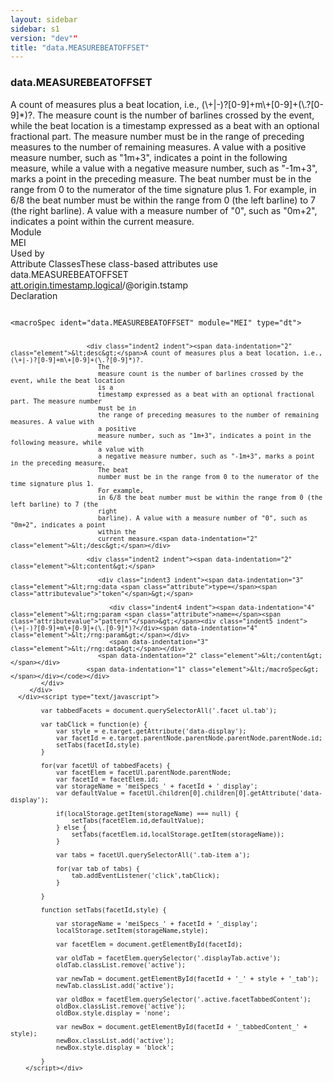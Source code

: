 ```yaml
---
layout: sidebar
sidebar: s1
version: "dev""
title: "data.MEASUREBEATOFFSET"
---
```

<div class="specPage">
   <div class="datatypeSpec">
      <h3 id="data.MEASUREBEATOFFSET">data.MEASUREBEATOFFSET</h3>
      <div class="specs">
         <div class="desc">A count of measures plus a beat location, i.e., (\+|-)?[0-9]+m\+[0-9]+(\.?[0-9]*)?.
            The
            measure count is the number of barlines crossed by the event, while the beat location
            is a
            timestamp expressed as a beat with an optional fractional part. The measure number
            must be in
            the range of preceding measures to the number of remaining measures. A value with
            a positive
            measure number, such as "1m+3", indicates a point in the following measure, while
            a value with
            a negative measure number, such as "-1m+3", marks a point in the preceding measure.
            The beat
            number must be in the range from 0 to the numerator of the time signature plus 1.
            For example,
            in 6/8 the beat number must be within the range from 0 (the left barline) to 7 (the
            right
            barline). A value with a measure number of "0", such as "0m+2", indicates a point
            within the
            current measure.
         </div>
         <div class="facet module">
            <div class="label">Module</div>
            <div class="statement text">MEI</div>
         </div>
         <div class="facet usedBy" id="usedBy">
            <div class="label">Used by</div>
            <div class="statement list">
               <div class="classBox dtBox" title="Attribute Classes">
                  <div class="classHeading"><label class="classLabel">Attribute Classes</label><span class="classDesc">These class-based attributes use data.MEASUREBEATOFFSET</span></div>
                  <div class="classContent"><span class="ident attclass" data-ident="att.origin.timestamp.logical" data-module="MEI.shared"><a class="classLink" title="Attributes that identify a musical range in terms of musical time." href="{{ site.baseurl }}/{{ page.version }}/attribute-classes/att.origin.timestamp.logical.html">att.origin.timestamp.logical</a>/<span title="encodes the starting point of musical material in terms of musical time, i.e., a (potentially negative) count of measures plus a beat location.">@origin.tstamp</span></span></div>
               </div>
            </div>
         </div>
         <div class="facet declaration">
            <div class="label">Declaration</div>
            <div class="statement declaration">
               <div class="code" xml:space="preserve" data-lang="ODD"><code>
                     <div class="indent1 indent"><span data-indentation="1" class="element">&lt;macroSpec <span class="attribute">ident=</span><span class="attributevalue">"data.MEASUREBEATOFFSET"</span> <span class="attribute">module=</span><span class="attributevalue">"MEI"</span> <span class="attribute">type=</span><span class="attributevalue">"dt"</span>&gt;</span>
                        
                        <div class="indent2 indent"><span data-indentation="2" class="element">&lt;desc&gt;</span>A count of measures plus a beat location, i.e., (\+|-)?[0-9]+m\+[0-9]+(\.?[0-9]*)?.
                           The
                           measure count is the number of barlines crossed by the event, while the beat location
                           is a
                           timestamp expressed as a beat with an optional fractional part. The measure number
                           must be in
                           the range of preceding measures to the number of remaining measures. A value with
                           a positive
                           measure number, such as "1m+3", indicates a point in the following measure, while
                           a value with
                           a negative measure number, such as "-1m+3", marks a point in the preceding measure.
                           The beat
                           number must be in the range from 0 to the numerator of the time signature plus 1.
                           For example,
                           in 6/8 the beat number must be within the range from 0 (the left barline) to 7 (the
                           right
                           barline). A value with a measure number of "0", such as "0m+2", indicates a point
                           within the
                           current measure.<span data-indentation="2" class="element">&lt;/desc&gt;</span></div>
                        
                        <div class="indent2 indent"><span data-indentation="2" class="element">&lt;content&gt;</span>
                           
                           <div class="indent3 indent"><span data-indentation="3" class="element">&lt;rng:data <span class="attribute">type=</span><span class="attributevalue">"token"</span>&gt;</span>
                              
                              <div class="indent4 indent"><span data-indentation="4" class="element">&lt;rng:param <span class="attribute">name=</span><span class="attributevalue">"pattern"</span>&gt;</span><div class="indent5 indent">(\+|-)?[0-9]+m\+[0-9]+(\.[0-9]*)?</div><span data-indentation="4" class="element">&lt;/rng:param&gt;</span></div>
                              <span data-indentation="3" class="element">&lt;/rng:data&gt;</span></div>
                           <span data-indentation="2" class="element">&lt;/content&gt;</span></div>
                        <span data-indentation="1" class="element">&lt;/macroSpec&gt;</span></div></code></div>
            </div>
         </div>
      </div><script type="text/javascript">
            
            var tabbedFacets = document.querySelectorAll('.facet ul.tab');
            
            var tabClick = function(e) {
                var style = e.target.getAttribute('data-display');
                var facetId = e.target.parentNode.parentNode.parentNode.parentNode.id;
                setTabs(facetId,style)
            }
            
            for(var facetUl of tabbedFacets) {
                var facetElem = facetUl.parentNode.parentNode;
                var facetId = facetElem.id;
                var storageName = 'meiSpecs_' + facetId + '_display';
                var defaultValue = facetUl.children[0].children[0].getAttribute('data-display');
                
                if(localStorage.getItem(storageName) === null) {
                    setTabs(facetElem.id,defaultValue);
                } else {
                    setTabs(facetElem.id,localStorage.getItem(storageName));
                }
                
                var tabs = facetUl.querySelectorAll('.tab-item a');
                
                for(var tab of tabs) {
                    tab.addEventListener('click',tabClick);
                }
                
            }
            
            function setTabs(facetId,style) {
                
                var storageName = 'meiSpecs_' + facetId + '_display';
                localStorage.setItem(storageName,style);
                
                var facetElem = document.getElementById(facetId);
                
                var oldTab = facetElem.querySelector('.displayTab.active');
                oldTab.classList.remove('active');
                
                var newTab = document.getElementById(facetId + '_' + style + '_tab');
                newTab.classList.add('active');
                
                var oldBox = facetElem.querySelector('.active.facetTabbedContent');
                oldBox.classList.remove('active');
                oldBox.style.display = 'none';
                
                var newBox = document.getElementById(facetId + '_tabbedContent_' + style);
                newBox.classList.add('active');
                newBox.style.display = 'block';
                
            }
        </script></div>
</div>